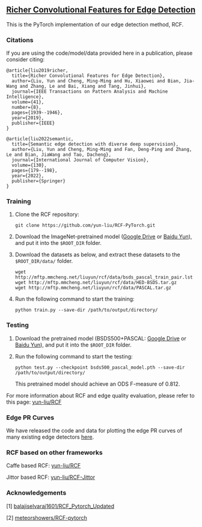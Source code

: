 ## [Richer Convolutional Features for Edge Detection](http://mmcheng.net/rcfedge/)

This is the PyTorch implementation of our edge detection method, RCF.

### Citations

If you are using the code/model/data provided here in a publication, please consider citing:

    @article{liu2019richer,
      title={Richer Convolutional Features for Edge Detection},
      author={Liu, Yun and Cheng, Ming-Ming and Hu, Xiaowei and Bian, Jia-Wang and Zhang, Le and Bai, Xiang and Tang, Jinhui},
      journal={IEEE Transactions on Pattern Analysis and Machine Intelligence},
      volume={41},
      number={8},
      pages={1939--1946},
      year={2019},
      publisher={IEEE}
    }

    @article{liu2022semantic,
      title={Semantic edge detection with diverse deep supervision},
      author={Liu, Yun and Cheng, Ming-Ming and Fan, Deng-Ping and Zhang, Le and Bian, JiaWang and Tao, Dacheng},
      journal={International Journal of Computer Vision},
      volume={130},
      pages={179--198},
      year={2022},
      publisher={Springer}
    }
    
### Training

1. Clone the RCF repository:
    ```
    git clone https://github.com/yun-liu/RCF-PyTorch.git
    ```

2. Download the ImageNet-pretrained model ([Google Drive](https://drive.google.com/file/d/1szqDNG3dUO6BM3l6YBuC9vWp16n48-cK/view?usp=sharing) or [Baidu Yun](https://pan.baidu.com/s/1vfntX-cTKnk58atNW5T1lA?pwd=g5af)), and put it into the `$ROOT_DIR` folder.

3. Download the datasets as below, and extract these datasets to the `$ROOT_DIR/data/` folder.

    ```
    wget http://mftp.mmcheng.net/liuyun/rcf/data/bsds_pascal_train_pair.lst
    wget http://mftp.mmcheng.net/liuyun/rcf/data/HED-BSDS.tar.gz
    wget http://mftp.mmcheng.net/liuyun/rcf/data/PASCAL.tar.gz
    ```
    
4. Run the following command to start the training:
    ```
    python train.py --save-dir /path/to/output/directory/
    ```
    
### Testing

1. Download the pretrained model (BSDS500+PASCAL: [Google Drive](https://drive.google.com/file/d/1oxlHQCM4mm5zhHzmE7yho_oToU5Ucckk/view?usp=sharing) or [Baidu Yun](https://pan.baidu.com/s/1Tpf_-dIxHmKwH5IeClt0Ng?pwd=03ad)), and put it into the `$ROOT_DIR` folder.

2. Run the following command to start the testing:
    ```
    python test.py --checkpoint bsds500_pascal_model.pth --save-dir /path/to/output/directory/
    ```
   This pretrained model should achieve an ODS F-measure of 0.812.

For more information about RCF and edge quality evaluation, please refer to this page: [yun-liu/RCF](https://github.com/yun-liu/RCF)

### Edge PR Curves

We have released the code and data for plotting the edge PR curves of many existing edge detectors [here](https://github.com/yun-liu/plot-edge-pr-curves).

### RCF based on other frameworks 

Caffe based RCF: [yun-liu/RCF](https://github.com/yun-liu/RCF)

Jittor based RCF: [yun-liu/RCF-Jittor](https://github.com/yun-liu/RCF-Jittor)

### Acknowledgements

[1] [balajiselvaraj1601/RCF_Pytorch_Updated](https://github.com/balajiselvaraj1601/RCF_Pytorch_Updated)

[2] [meteorshowers/RCF-pytorch](https://github.com/meteorshowers/RCF-pytorch)
